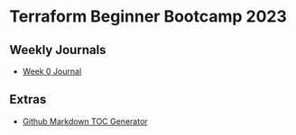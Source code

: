 # Terraform Beginner Bootcamp 2023

## Weekly Journals
- [Week 0 Journal](journal/week0.md)


## Extras
- [Github Markdown TOC Generator](https://ecotrust-canada.github.io/markdown-toc/)
